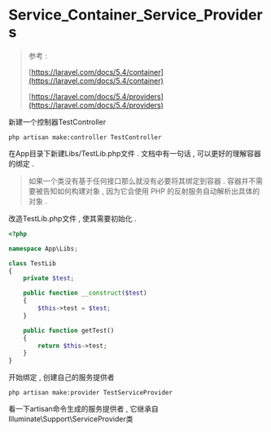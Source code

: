 # Service\_Container\_Service\_Providers

> 参考 :
>
> [https://laravel.com/docs/5.4/container](https://laravel.com/docs/5.4/container)
>
> [https://laravel.com/docs/5.4/providers](https://laravel.com/docs/5.4/providers)

新建一个控制器TestController

```
php artisan make:controller TestController
```

在App目录下新建Libs/TestLib.php文件 . 文档中有一句话 , 可以更好的理解容器的绑定 .

> 如果一个类没有基于任何接口那么就没有必要将其绑定到容器 . 容器并不需要被告知如何构建对象 , 因为它会使用 PHP 的反射服务自动解析出具体的对象 .

改造TestLib.php文件 , 使其需要初始化 .

```php
<?php

namespace App\Libs;

class TestLib
{
    private $test;

    public function __construct($test)
    {
        $this->test = $test;
    }

    public function getTest()
    {
        return $this->test;
    }
}
```

开始绑定 , 创建自己的服务提供者

```
php artisan make:provider TestServiceProvider
```

看一下artisan命令生成的服务提供者 , 它继承自Illuminate\Support\ServiceProvider类





